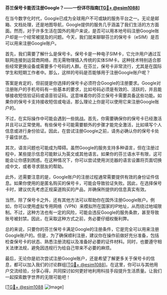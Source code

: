 **芬兰保号卡能否注册Google？——一份详尽指南[[TG💪+ @esim1088](https://t.me/s/esim1088)]**

在当今数字化时代，Google已成为全球用户不可或缺的服务平台之一。无论是邮箱、文档处理，还是地图导航，Google提供的服务几乎涵盖了我们生活的方方面面。然而，对于许多生活在国外的用户来说，是否可以用本地号码注册Google账户却是一个经常被提及的问题。今天，我们就来聊聊芬兰的保号卡（eSIM）是否可以用来注册Google账户。

首先，我们需要了解什么是保号卡。保号卡是一种电子SIM卡，它允许用户通过互联网连接到运营商网络，而无需物理插入传统的实体SIM卡。这种技术特别适合那些经常更换设备或需要多个号码的人群。在芬兰，保号卡非常流行，尤其是在国际学生和短期工作者中。那么，这样的号码是否能够用于注册Google账户呢？

答案是肯定的，但前提是你选择的保号卡必须符合Google的注册要求。Google对注册账户的手机号码有一些基本的要求，比如号码必须是有效的、活跃的，并且能够接收短信验证码或语音验证码。这意味着你的芬兰保号卡需要具备这些功能。如果你的保号卡支持接收短信或电话，那么理论上你是可以使用它来注册Google账户的。

不过，在实际操作中可能会遇到一些挑战。首先，你需要确保你的保号卡已经激活并且可以正常使用。有些保号卡可能需要额外的步骤才能完全激活，比如填写个人信息或进行身份验证。因此，在尝试注册Google之前，请务必确认你的保号卡处于最佳状态。

其次，语言问题也可能成为障碍。虽然Google的服务支持多种语言，但在注册过程中，某些提示信息可能默认为英文或其他语言。如果你的芬兰语水平有限，这可能会让你感到困惑。在这种情况下，你可以尝试使用浏览器的语言设置将页面切换成中文，或者寻求朋友的帮助。

此外，还需要注意的是，Google账户的注册过程通常需要提供有效的身份证件信息。如果你使用的是匿名购买的保号卡，可能会导致验证失败。因此，在选择保号卡时，建议优先考虑正规渠道购买的产品，并确保所提供的信息真实有效。

当然，除了保号卡之外，还有其他方法可以帮助你在国外注册Google账户。例如，你可以使用虚拟专用网络（VPN）来模拟所在国家的IP地址，从而绕过地域限制。不过，这种方法也有一定的风险，可能会违反Google的服务条款，甚至导致账号被封禁。因此，在采取这种方式之前，务必要仔细权衡利弊。

总的来说，只要你的芬兰保号卡满足Google的注册条件，它是完全可以用来注册Google账户的。但是，为了确保顺利注册，建议你在操作前做好充分准备，包括检查保号卡的状态、熟悉注册流程以及准备好必要的证件材料。同时，也要遵守相关法律法规，避免因违规行为给自己带来不必要的麻烦。

最后，无论你是初次尝试注册Google账户，还是希望了解更多关于保号卡的信息，都可以加入我们的讨论群组[[TG💪+ @esim1088](https://t.me/s/esim1088)]。在这里，你可以与其他用户交流经验，分享心得，共同探讨如何更好地利用科技手段提升生活质量。让我们一起探索数字世界的无限可能吧！

[[TG💪+ @esim1088](https://t.me/s/esim1088) ![Image](https://i.postimg.cc/4NQfJmqS/Snipaste-2025-05-13-00-14-12.png)]
